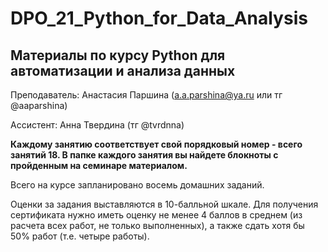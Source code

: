# DPO_21_Python_for_Data_Analysis

## Материалы по курсу Python для автоматизации и анализа данных

Преподаватель: Анастасия Паршина (a.a.parshina@ya.ru или тг @aaparshina)

Ассистент: Анна Твердина (тг @tvrdnna)

**Каждому занятию соответствует свой порядковый номер - всего занятий 18. В папке каждого занятия вы найдете блокноты с пройденным на семинаре материалом.**

Всего на курсе запланировано восемь домашних заданий.

Оценки за задания выставляются в 10-балльной шкале. Для получения сертификата нужно иметь оценку не менее 4 баллов в среднем (из расчета всех работ, не только выполненных), а также сдать хотя бы 50% работ (т.е. четыре работы). 
